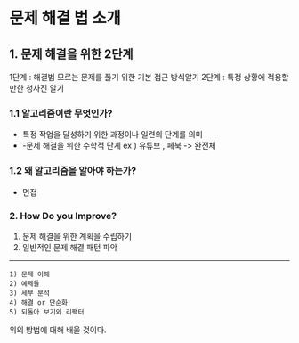 # 문제 해결 법 소개 

## 1. 문제 해결을 위한 2단계 
1단계  : 해결법 모르는 문제를 풀기 위한 기본 접근 방식알기 
2단계  : 특정 상황에 적용할 만한 청사진 알기

### 1.1 알고리즘이란 무엇인가?
- 특정 작업을 달성하기 위한 과정이나 일련의 단계를 의미 
- -문제 해결을 위한 수학적 단계 
ex ) 유튜브 , 페북 -> 완전체 

### 1.2 왜 알고리즘을 알아야 하는가?
- 면접

### 2. How Do you Improve?
1. 문제 해결을 위한 계획을 수립하기 
2. 일반적인 문제 해결 패턴 파악 

-------------

    1) 문제 이해 
    2) 예제들
    3) 세부 분석 
    4) 해결 or 단순화 
    5) 되돌아 보기와 리팩터 

위의 방법에 대해 배울 것이다. 
